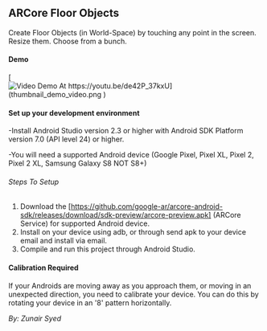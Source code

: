 ## ARCore Floor Objects
Create Floor Objects (in World-Space) by touching any point in the screen. 
Resize them. Choose from a bunch.  

#### Demo

[![Video Demo At https://youtu.be/de42P_37kxU](thumbnail_demo_video.png
)](https://youtu.be/de42P_37kxU "Video Demo At https://youtu.be/de42P_37kxU")

 

#### Set up your development environment

-Install Android Studio version 2.3 or higher with Android SDK Platform version 7.0 (API level 24) or higher.

-You will need a supported Android device (Google Pixel, Pixel XL, Pixel 2, Pixel 2 XL, Samsung Galaxy S8 NOT S8+)

###### Steps To Setup
1) Download the [https://github.com/google-ar/arcore-android-sdk/releases/download/sdk-preview/arcore-preview.apk] (ARCore Service) for supported Android device.
2) Install on your device using adb, or through send apk to your device email and install via email. 
3) Compile and run this project through Android Studio. 

#### Calibration Required
If your Androids are moving away as you approach them, or moving in an unexpected direction, you need to calibrate your device. You can do this by rotating your device in an '8' pattern horizontally. 



*By: Zunair Syed*
